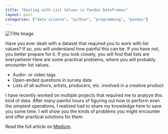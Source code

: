 ```yaml
---
title: "Dealing with List Values in Pandas Dataframes"
layout: post
categories: ["data science", "python", "programming", "pandas"]
---
```


![Title Image](https://raw.githubusercontent.com/MaxHilsdorf/maxhilsdorf.github.io/master/_posts/pandas_lists.png)

Have you ever dealt with a dataset that required you to work with list values? If so, you will understand how painful this can be. If you have not, you better prepare for it.
If you look closely, you will find that lists are everywhere! Here are some practical problems, where you will probably encounter list values.
* Audio- or video tags
* Open-ended questions in survey data
* Lists of all authors, artists, producers, etc. involved in a creative product

I have recently worked on multiple projects that required me to analyze this kind of data. After many painful hours of figuring out how to perform even the simplest operations, I realized had to share my knowledge here to save you some time.
I will show you the kinds of problems you might encounter and offer practical solutions for them.

Read the full article on [Medium](https://towardsdatascience.com/dealing-with-list-values-in-pandas-dataframes-a177e534f173).

